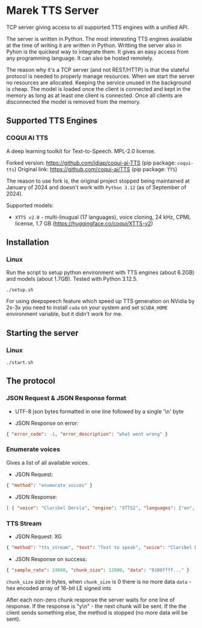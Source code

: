 # Marek TTS Server

TCP server giving access to all supported TTS engines with a unified API.

The server is written in Python. The most interesting TTS engines available at the time of writing it are written in Python. Writting the server also in Pyhon is the quickest way to integrate them. It gives an easy access from any programming language. It can also be hosted remotely.

The reason why it's a TCP server (and not REST/HTTP) is that the stateful protocol is needed to properly manage resources. When we start the server no resources are allocated. Keeping the service unused in the background is cheap. The model is loaded once the client is connected and kept in the memory as long as at least one client is connected. Once all clients are disconnected the model is removed from the memory.

## Supported TTS Engines

### COQUI AI TTS

A deep learning toolkit for Text-to-Speech. MPL-2.0 license.

Forked version: https://github.com/idiap/coqui-ai-TTS (pip package: `coqui-tts`)
Original link: https://github.com/coqui-ai/TTS (pip package: `TTS`)

The reason to use fork is, the original project stopped being maintained at January of 2024 and doesn't work with `Python 3.12` (as of September of 2024).

Supported models:
- `XTTS v2.0` - multi-linugual (17 languages), voice cloning, 24 kHz, CPML license, 1.7 GB (https://huggingface.co/coqui/XTTS-v2)

## Installation

### Linux

Run the script to setup python environment with TTS engines (about 6.2GB) and models (about 1.7GB). Tested with Python 3.12.5.

``` shell
./setup.sh
```

For using deepspeech feature which speed up TTS generation on NVidia by 2x-3x you need to install `cuda` on your system and set `$CUDA_HOME` environment variable, but it didn't work for me.

## Starting the server

### Linux

``` shell
./start.sh
```

## The protocol

### JSON Request & JSON Response format

- UTF-8 json bytes formatted in one line followed by a single '\n' byte

- JSON Response on error:

``` json
{ "error_code": -1, "error_description": "what went wrong" }
```

### Enumerate voices

Gives a list of all available voices.

- JSON Request:

``` json
{ "method": "enumerate_voices" }
```

- JSON Response:

``` json
[ { "voice": "Claribel Dervla", "engine": "XTTS2", "languages": ["en", "pl"] } ]
```

### TTS Stream

- JSON Request:
XG
``` json
{ "method": "tts_stream", "text": "Text to speak", "voice": "Claribel Dervla", "engine": "XTTS2", "language": "pl" }
```

- JSON Response on success:

``` json
{ "sample_rate": 24000, "chunk_size": 12000, "data": "0100ffff..." }
```

`chunk_size` size in bytes, when `chunk_size` is 0 there is no more data
`data` - hex encoded array of 16-bit LE signed ints

After each non-zero chunk response the server waits for one line of response. If the response is "y\n" - the next chunk will be sent. If the the client sends something else, the method is stopped (no more data will be sent).
